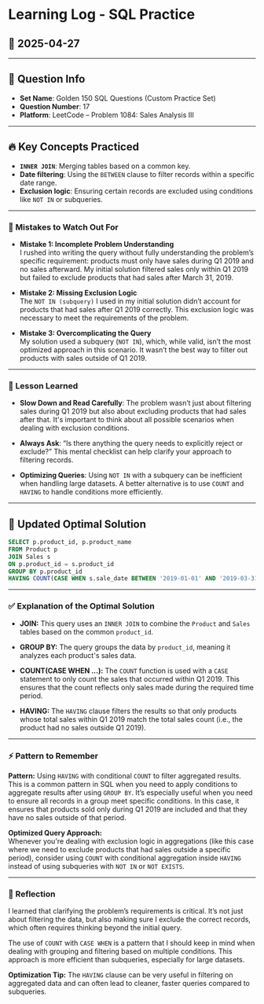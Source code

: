 # Learning Log - SQL Practice

## 📅 2025-04-27

---

## 🎯 Question Info

- **Set Name**: Golden 150 SQL Questions (Custom Practice Set)
- **Question Number**: 17
- **Platform**: LeetCode – Problem 1084: Sales Analysis III

---

## 🔥 Key Concepts Practiced

- **`INNER JOIN`**: Merging tables based on a common key.
- **Date filtering**: Using the `BETWEEN` clause to filter records within a specific date range.
- **Exclusion logic**: Ensuring certain records are excluded using conditions like `NOT IN` or subqueries.

---

### 🚨 Mistakes to Watch Out For

- **Mistake 1: Incomplete Problem Understanding**  
  I rushed into writing the query without fully understanding the problem’s specific requirement: products must only have sales during Q1 2019 and no sales afterward. My initial solution filtered sales only within Q1 2019 but failed to exclude products that had sales after March 31, 2019.

- **Mistake 2: Missing Exclusion Logic**  
  The `NOT IN (subquery)` I used in my initial solution didn’t account for products that had sales after Q1 2019 correctly. This exclusion logic was necessary to meet the requirements of the problem.

- **Mistake 3: Overcomplicating the Query**  
  My solution used a subquery (`NOT IN`), which, while valid, isn’t the most optimized approach in this scenario. It wasn’t the best way to filter out products with sales outside of Q1 2019.

---

### 🔎 Lesson Learned

- **Slow Down and Read Carefully**: The problem wasn’t just about filtering sales during Q1 2019 but also about excluding products that had sales after that. It's important to think about all possible scenarios when dealing with exclusion conditions.
  
- **Always Ask**: “Is there anything the query needs to explicitly reject or exclude?” This mental checklist can help clarify your approach to filtering records.

- **Optimizing Queries**: Using `NOT IN` with a subquery can be inefficient when handling large datasets. A better alternative is to use `COUNT` and `HAVING` to handle conditions more efficiently.

---

## 🔑 Updated Optimal Solution

```sql
SELECT p.product_id, p.product_name
FROM Product p
JOIN Sales s
ON p.product_id = s.product_id
GROUP BY p.product_id
HAVING COUNT(CASE WHEN s.sale_date BETWEEN '2019-01-01' AND '2019-03-31' THEN 1 END) = COUNT(*)
```

---

### ✅ Explanation of the Optimal Solution

- **JOIN:** This query uses an `INNER JOIN` to combine the `Product` and `Sales` tables based on the common `product_id`.

- **GROUP BY:** The query groups the data by `product_id`, meaning it analyzes each product's sales data.

- **COUNT(CASE WHEN ...):** The `COUNT` function is used with a `CASE` statement to only count the sales that occurred within Q1 2019. This ensures that the count reflects only sales made during the required time period.

- **HAVING:** The `HAVING` clause filters the results so that only products whose total sales within Q1 2019 match the total sales count (i.e., the product had no sales outside Q1 2019).

---

### ⚡ Pattern to Remember

**Pattern:** Using `HAVING` with conditional `COUNT` to filter aggregated results.  
This is a common pattern in SQL when you need to apply conditions to aggregate results after using `GROUP BY`. It’s especially useful when you need to ensure all records in a group meet specific conditions. In this case, it ensures that products sold only during Q1 2019 are included and that they have no sales outside of that period.

**Optimized Query Approach:**  
Whenever you're dealing with exclusion logic in aggregations (like this case where we need to exclude products that had sales outside a specific period), consider using `COUNT` with conditional aggregation inside `HAVING` instead of using subqueries with `NOT IN` or `NOT EXISTS`.

---

### 🧠 Reflection

I learned that clarifying the problem’s requirements is critical. It’s not just about filtering the data, but also making sure I exclude the correct records, which often requires thinking beyond the initial query.

The use of `COUNT` with `CASE WHEN` is a pattern that I should keep in mind when dealing with grouping and filtering based on multiple conditions. This approach is more efficient than subqueries, especially for large datasets.

**Optimization Tip:** The `HAVING` clause can be very useful in filtering on aggregated data and can often lead to cleaner, faster queries compared to subqueries.

